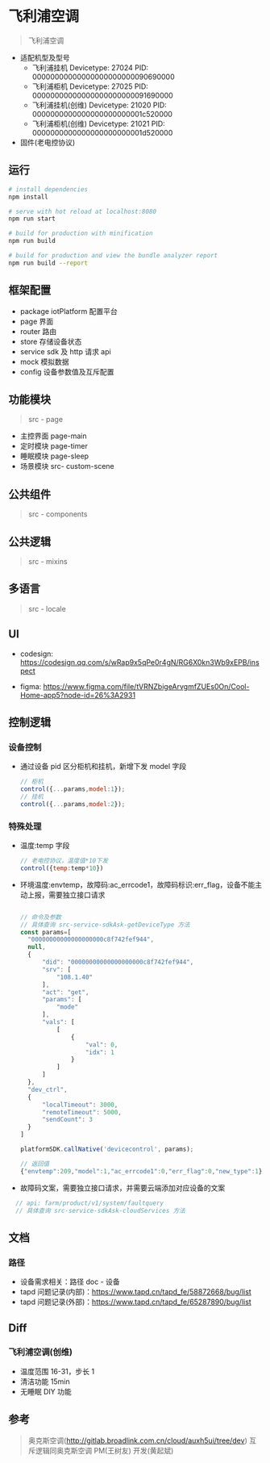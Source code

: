 <!--
 * @Author: your name
 * @Date: 2019-06-26 17:37:54
 * @LastEditTime: 2022-07-25 10:42:24
 * @LastEditors: Juliette.Wang nannan.wang@broadlink.com.cn
 * @Description: 打开koroFileHeader查看配置 进行设置: https://github.com/OBKoro1/koro1FileHeader/wiki/%E9%85%8D%E7%BD%AE
 * @FilePath: \vue-cli2-mobile\README.md
-->

# 飞利浦空调

> 飞利浦空调

- 适配机型及型号
  - 飞利浦挂机 Devicetype: 27024 PID: 00000000000000000000000090690000
  - 飞利浦柜机 Devicetype: 27025 PID: 00000000000000000000000091690000
  - 飞利浦挂机(创维) Devicetype: 21020 PID: 0000000000000000000000001c520000
  - 飞利浦柜机(创维) Devicetype: 21021 PID: 0000000000000000000000001d520000
- 固件(老电控协议)

## 运行

```bash
# install dependencies
npm install

# serve with hot reload at localhost:8080
npm run start

# build for production with minification
npm run build

# build for production and view the bundle analyzer report
npm run build --report
```

## 框架配置

- package iotPlatform 配置平台
- page 界面
- router 路由
- store 存储设备状态
- service sdk 及 http 请求 api
- mock 模拟数据
- config 设备参数值及互斥配置

## 功能模块

> src - page

- 主控界面 page-main
- 定时模块 page-timer
- 睡眠模块 page-sleep
- 场景模块 src- custom-scene

## 公共组件

> src - components

## 公共逻辑

> src - mixins

## 多语言

> src - locale

## UI

- codesign: https://codesign.qq.com/s/wRap9x5qPe0r4gN/RG6X0kn3Wb9xEPB/inspect

- figma: https://www.figma.com/file/tVRNZbigeArvgmfZUEs0On/Cool-Home-app5?node-id=26%3A2931

## 控制逻辑

### 设备控制

- 通过设备 pid 区分柜机和挂机，新增下发 model 字段

  ```JavaScript
  // 柜机
  control({...params,model:1});
  // 挂机
  control({...params,model:2});
  ```

### 特殊处理

- 温度:temp 字段

  ```JavaScript
  // 老电控协议，温度值*10下发
  control({temp:temp*10})
  ```

- 环境温度:envtemp，故障码:ac_errcode1，故障码标识:err_flag，设备不能主动上报，需要独立接口请求

  ```JavaScript

  // 命令及参数
  // 具体查询 src-service-sdkAsk-getDeviceType 方法
  const params=[
    "00000000000000000000c8f742fef944",
    null,
    {
        "did": "00000000000000000000c8f742fef944",
        "srv": [
            "108.1.40"
        ],
        "act": "get",
        "params": [
            "mode"
        ],
        "vals": [
            [
                {
                    "val": 0,
                    "idx": 1
                }
            ]
        ]
    },
    "dev_ctrl",
    {
        "localTimeout": 3000,
        "remoteTimeout": 5000,
        "sendCount": 3
    }
  ]

  platformSDK.callNative('devicecontrol', params);
  ```

  ```JavaScript
  // 返回值
  {"envtemp":209,"model":1,"ac_errcode1":0,"err_flag":0,"new_type":1}
  ```

- 故障码文案，需要独立接口请求，并需要云端添加对应设备的文案

```JavaScript
  // api: farm/product/v1/system/faultquery
  // 具体查询 src-service-sdkAsk-cloudServices 方法
```

## 文档

### 路径

- 设备需求相关：路径 doc - 设备
- tapd 问题记录(内部)：https://www.tapd.cn/tapd_fe/58872668/bug/list
- tapd 问题记录(外部)：https://www.tapd.cn/tapd_fe/65287890/bug/list

## Diff

### 飞利浦空调(创维)

- 温度范围 16-31，步长 1
- 清洁功能 15min
- 无睡眠 DIY 功能

## 参考

> 奥克斯空调(http://gitlab.broadlink.com.cn/cloud/auxh5ui/tree/dev)
> 互斥逻辑同奥克斯空调
> PM(王树友) 开发(黄起斌)
